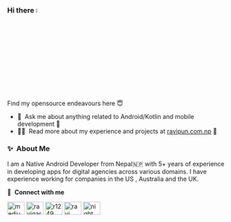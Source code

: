 ### Hi there <a href="https://www.ravipun.com.np/"><img src="https://media.giphy.com/media/hvRJCLFzcasrR4ia7z/giphy.gif" width="5%"></a>
Find my opensource endeavours here 😇

- 💬 &nbsp;Ask me about anything related to Android/Kotlin and mobile development  🧂
- 👨‍💻 &nbsp;Read more about my experience and projects at [ravipun.com.np](https://www.ravipun.com.np)  🥊

### ✨&nbsp; About Me

I am a Native Android Developer from Nepal🇳🇵 with 5+ years of experience in developing apps for digital agencies across various domains. I have experience working for companies in the US , Australia and the UK. 

🔗 &nbsp;**Connect with me**
<p align="left">
<a href="https://medium.com/@cbpmgr" target="blank"><img align="center" src="https://www.svgrepo.com/show/354057/medium-icon.svg" alt="medium" height="30" width="40" /></a>
<!-- <a href="https://dev.to/" target="blank"><img align="center" src="https://cdn.jsdelivr.net/npm/simple-icons@3.0.1/icons/dev-dot-to.svg" alt="dev.to" height="30" width="40" /></a> -->
<a href="https://twitter.com/ravigarbuja" target="blank"><img align="center" src="https://raw.githubusercontent.com/rahuldkjain/github-profile-readme-generator/master/src/images/icons/Social/twitter.svg" alt="ravigarbuja" height="30" width="40" /></a>
<a href="https://linkedin.com/in/r1249" target="blank"><img align="center" src="https://raw.githubusercontent.com/rahuldkjain/github-profile-readme-generator/master/src/images/icons/Social/linked-in-alt.svg" alt="r1249" height="30" width="40" /></a>
<a href="https://stackoverflow.com/users/3283350/ravi" target="blank"><img align="center" src="https://raw.githubusercontent.com/rahuldkjain/github-profile-readme-generator/master/src/images/icons/Social/stack-overflow.svg" alt="ravi" height="30" width="40" /></a>
<a href="https://www.instagram.com/night_owl.07/" target="blank"><img align="center" src="https://raw.githubusercontent.com/rahuldkjain/github-profile-readme-generator/master/src/images/icons/Social/instagram.svg" alt="night_owl.07" height="30" width="40" /></a>

<img alt='analytics' src='https://profile-counter.glitch.me/pfieffer/count.svg' width='0px'>
